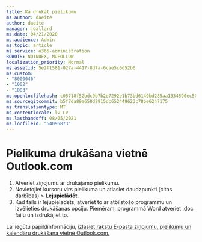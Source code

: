 ```yaml
---
title: Kā drukāt pielikumu
ms.author: daeite
author: daeite
manager: joallard
ms.date: 04/21/2020
ms.audience: Admin
ms.topic: article
ms.service: o365-administration
ROBOTS: NOINDEX, NOFOLLOW
localization_priority: Normal
ms.assetid: 5e2f1581-027a-4417-8d7a-6cae5c6d52b6
ms.custom:
- "8000046"
- "1002"
- "1003"
ms.openlocfilehash: c05718f52bdc9b7b2e7292e1b73bd6149bd285aa1334590ec507f422acd56a11
ms.sourcegitcommit: b5f7da89a650d2915dc652449623c78be6247175
ms.translationtype: MT
ms.contentlocale: lv-LV
ms.lasthandoff: 08/05/2021
ms.locfileid: "54095873"
---
```

# <a name="print-an-attachment-in-outlookcom"></a>Pielikuma drukāšana vietnē Outlook.com

1. Atveriet ziņojumu ar drukājamo pielikumu.
2. Novietojiet kursoru virs pielikuma un atlasiet daudzpunkti (citas darbības) > **Lejupielādēt**.
3. Kad fails ir lejupielādēts, atveriet to ar atbilstošo programmu un izvēlieties drukāšanas opciju. Piemēram, programmā Word atveriet .doc failu un izdrukājiet to.

Lai iegūtu papildinformāciju, [izlasiet rakstu E-pasta ziņojumu, pielikumu un kalendāru drukāšana vietnē Outlook.com.](https://support.office.com/article/c835b8e5-b310-4cab-ac15-b6eb95149855?wt.mc_id=Office_Outlook_com_Alchemy)